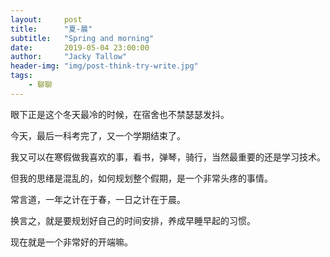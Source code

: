 ```yaml
---
layout:     post
title:      "夏-晨"
subtitle:   "Spring and morning"
date:       2019-05-04 23:00:00
author:     "Jacky Tallow"
header-img: "img/post-think-try-write.jpg"
tags:
    - 聊聊
---
```



眼下正是这个冬天最冷的时候，在宿舍也不禁瑟瑟发抖。

今天，最后一科考完了，又一个学期结束了。

我又可以在寒假做我喜欢的事，看书，弹琴，骑行，当然最重要的还是学习技术。

但我的思绪是混乱的，如何规划整个假期，是一个非常头疼的事情。

常言道，一年之计在于春，一日之计在于晨。

换言之，就是要规划好自己的时间安排，养成早睡早起的习惯。

现在就是一个非常好的开端嘛。